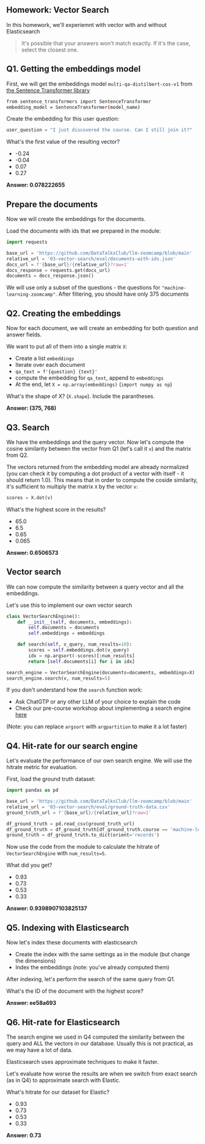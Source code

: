 ## Homework: Vector Search

In this homework, we'll experiemnt with vector with and without Elasticsearch

> It's possible that your answers won't match exactly. If it's the case, select the closest one.


## Q1. Getting the embeddings model

First, we will get the embeddings model `multi-qa-distilbert-cos-v1` from
[the Sentence Transformer library](https://www.sbert.net/docs/sentence_transformer/pretrained_models.html#model-overview)

```bash
from sentence_transformers import SentenceTransformer
embedding_model = SentenceTransformer(model_name)
```

Create the embedding for this user question:

```python
user_question = "I just discovered the course. Can I still join it?"
```

What's the first value of the resulting vector?

* -0.24
* -0.04
* 0.07
* 0.27

**Answer: 0.078222655**


## Prepare the documents

Now we will create the embeddings for the documents.

Load the documents with ids that we prepared in the module:

```python
import requests

base_url = 'https://github.com/DataTalksClub/llm-zoomcamp/blob/main'
relative_url = '03-vector-search/eval/documents-with-ids.json'
docs_url = f'{base_url}/{relative_url}?raw=1'
docs_response = requests.get(docs_url)
documents = docs_response.json()
```

We will use only a subset of the questions - the questions
for `"machine-learning-zoomcamp"`. After filtering, you should
have only 375 documents

## Q2. Creating the embeddings

Now for each document, we will create an embedding for both question and answer fields.

We want to put all of them into a single matrix `X`:

- Create a list `embeddings`
- Iterate over each document
- `qa_text = f'{question} {text}'`
- compute the embedding for `qa_text`, append to `embeddings`
- At the end, let `X = np.array(embeddings)` (`import numpy as np`)

What's the shape of X? (`X.shape`). Include the parantheses.

**Answer: (375, 768)**

## Q3. Search

We have the embeddings and the query vector. Now let's compute the
cosine similarity between the vector from Q1 (let's call it `v`) and the matrix from Q2.

The vectors returned from the embedding model are already
normalized (you can check it by computing a dot product of a vector
with itself - it should return 1.0). This means that in order
to compute the coside similarity, it's sufficient to
multiply the matrix `X` by the vector `v`:


```python
scores = X.dot(v)
```

What's the highest score in the results?

- 65.0
- 6.5
- 0.65
- 0.065

**Answer: 0.6506573**


## Vector search

We can now compute the similarity between a query vector and all the embeddings.

Let's use this to implement our own vector search

```python
class VectorSearchEngine():
    def __init__(self, documents, embeddings):
        self.documents = documents
        self.embeddings = embeddings

    def search(self, v_query, num_results=10):
        scores = self.embeddings.dot(v_query)
        idx = np.argsort(-scores)[:num_results]
        return [self.documents[i] for i in idx]

search_engine = VectorSearchEngine(documents=documents, embeddings=X)
search_engine.search(v, num_results=5)
```

If you don't understand how the `search` function work:

* Ask ChatGTP or any other LLM of your choice to explain the code
* Check our pre-course workshop about implementing a search engine [here](https://github.com/alexeygrigorev/build-your-own-search-engine)

(Note: you can replace `argsort` with `argpartition` to make it a lot faster)


## Q4. Hit-rate for our search engine

Let's evaluate the performance of our own search engine. We will
use the hitrate metric for evaluation.

First, load the ground truth dataset:

```python
import pandas as pd

base_url = 'https://github.com/DataTalksClub/llm-zoomcamp/blob/main'
relative_url = '03-vector-search/eval/ground-truth-data.csv'
ground_truth_url = f'{base_url}/{relative_url}?raw=1'

df_ground_truth = pd.read_csv(ground_truth_url)
df_ground_truth = df_ground_truth[df_ground_truth.course == 'machine-learning-zoomcamp']
ground_truth = df_ground_truth.to_dict(orient='records')
```

Now use the code from the module to calculate the hitrate of
`VectorSearchEngine` with `num_results=5`.

What did you get?

* 0.93
* 0.73
* 0.53
* 0.33

**Answer: 0.9398907103825137**

## Q5. Indexing with Elasticsearch

Now let's index these documents with elasticsearch

* Create the index with the same settings as in the module (but change the dimensions)
* Index the embeddings (note: you've already computed them)

After indexing, let's perform the search of the same query from Q1.

What's the ID of the document with the highest score?

**Answer: ee58a693**

## Q6. Hit-rate for Elasticsearch

The search engine we used in Q4 computed the similarity between
the query and ALL the vectors in our database. Usually this is
not practical, as we may have a lot of data.

Elasticsearch uses approximate techniques to make it faster.

Let's evaluate how worse the results are when we switch from
exact search (as in Q4) to approximate search with Elastic.

What's hitrate for our dataset for Elastic?

* 0.93
* 0.73
* 0.53
* 0.33

**Answer: 0.73**
